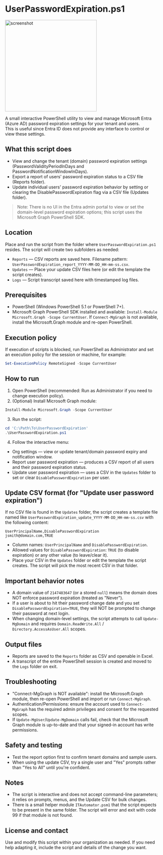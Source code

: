 # UserPasswordExpiration.ps1

<img src=https://raw.githubusercontent.com/ITAutomator/Assets/main/UserPasswwordExpiration/UserPasswordExpiration.png alt="screenshot" width="300"/>
 
A small interactive PowerShell utility to view and manage Microsoft Entra (Azure AD) password expiration settings for your tenant and users.  
This is useful since Entra ID does not provide any interface to control or view these settings.  

## What this script does

- View and change the tenant (domain) password expiration settings (PasswordValidityPeriodInDays and PasswordNotificationWindowInDays).
- Export a report of users' password expiration status to a CSV file (Reports folder).
- Update individual users' password expiration behavior by setting or clearing the DisablePasswordExpiration flag via a CSV file (Updates folder).

> Note: There is no UI in the Entra admin portal to view or set the domain-level password expiration options; this script uses the Microsoft Graph PowerShell SDK.

## Location

Place and run the script from the folder where `UserPasswordExpiration.ps1` resides. The script will create two subfolders as needed:

- `Reports` — CSV reports are saved here. Filename pattern: `UserPasswordExpiration_report_YYYY-MM-DD_HH-mm-ss.csv`.
- `Updates` — Place your update CSV files here (or edit the template the script creates).
- `Logs` — Script transcript saved here with timestamped log files.

## Prerequisites

- PowerShell (Windows PowerShell 5.1 or PowerShell 7+).
- Microsoft Graph PowerShell SDK installed and available: `Install-Module Microsoft.Graph -Scope CurrentUser`.
If `Connect-MgGraph` is not available, install the Microsoft.Graph module and re-open PowerShell.

## Execution policy

If execution of scripts is blocked, run PowerShell as Administrator and set an execution policy for the session or machine, for example:

```powershell
Set-ExecutionPolicy RemoteSigned -Scope CurrentUser
```

## How to run

1. Open PowerShell (recommended: Run as Administrator if you need to change execution policy).
2. (Optional) Install Microsoft Graph module:

```powershell
Install-Module Microsoft.Graph -Scope CurrentUser
```

3. Run the script:

```powershell
cd 'C:\Path\To\UserPasswordExpiration'
.\UserPasswordExpiration.ps1
```

4. Follow the interactive menu:
- Org settings — view or update tenant/domain password expiry and notification window.
- Report user password expiration — produces a CSV report of all users and their password expiration status.
- Update user password expiration — uses a CSV in the `Updates` folder to set or clear `DisablePasswordExpiration` per user.

## Update CSV format (for "Update user password expiration")

If no CSV file is found in the `Updates` folder, the script creates a template file named like `UserPasswordExpiration_update_YYYY-MM-DD_HH-mm-ss.csv` with the following content:

```
UserPrincipalName,DisablePasswordExpiration
jsmith@domain.com,TRUE
```

- Column names: `UserPrincipalName` and `DisablePasswordExpiration`.
- Allowed values for `DisablePasswordExpiration`: `TRUE` (to disable expiration) or any other value (to leave/clear it).
- Place your CSV in the `Updates` folder or edit the template the script creates. The script will pick the most recent CSV in that folder.

## Important behavior notes

- A domain value of `2147483647` (or a stored `null`) means the domain does NOT enforce password expiration (treated as "Never").
- If a user is about to hit their password change date and you set `DisablePasswordExpiration=TRUE`, they will NOT be prompted to change their password at next login.
- When changing domain-level settings, the script attempts to call `Update-MgDomain` and requires `Domain.ReadWrite.All` / `Directory.AccessAsUser.All` scopes.

## Output files

- Reports are saved to the `Reports` folder as CSV and openable in Excel.
- A transcript of the entire PowerShell session is created and moved to the `Logs` folder on exit.

## Troubleshooting

- "Connect-MgGraph is NOT available": install the Microsoft.Graph module, then re-open PowerShell and import or run `Connect-MgGraph`.
- Authentication/Permissions: ensure the account used to `Connect-MgGraph` has the required admin privileges and consent for the requested scopes.
- If `Update-MgUser`/`Update-MgDomain` calls fail, check that the Microsoft Graph module is up-to-date and that your signed-in account has write permissions.

## Safety and testing

- Test the report option first to confirm tenant domains and sample users.
- When using the update CSV, try a single user and "Yes" prompts rather than "Yes to All" until you're confident.

## Notes

- The script is interactive and does not accept command-line parameters; it relies on prompts, menus, and the Update CSV for bulk changes.
- There is a small helper module `ITAutomator.psm1` that the script expects to be present in the same folder. The script will error and exit with code 99 if that module is not found.

## License and contact

Use and modify this script within your organization as needed. If you need help adapting it, include the script and details of the change you want.

